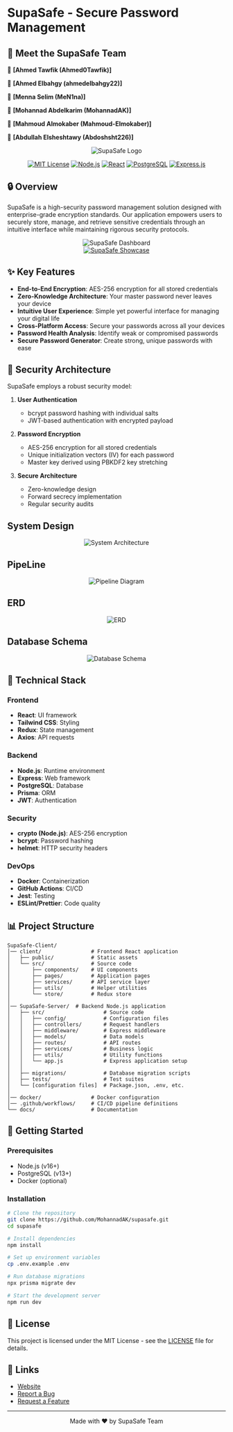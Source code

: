 # SupaSafe - Secure Password Management

## 👥 Meet the  SupaSafe Team



👤 **[Ahmed Tawfik (Ahmed0Tawfik)]**

👤 **[Ahmed Elbahgy (ahmedelbahgy22)]**

👤 **[Menna Selim (MeN1na)]**   

👤 **[Mohannad Abdelkarim (MohannadAK)]**   

👤 **[Mahmoud Almokaber (Mahmoud-Elmokaber)]** 

👤 **[Abdullah Elsheshtawy (Abdoshsht226)]**   



<div align="center">
  
![SupaSafe Logo](/Docs/Logo.jpg)

[![MIT License](https://img.shields.io/badge/License-MIT-green.svg)](https://choosealicense.com/licenses/mit/)
[![Node.js](https://img.shields.io/badge/Node.js-43853D?style=flat&logo=node.js&logoColor=white)](https://nodejs.org/)
[![React](https://img.shields.io/badge/React-20232A?style=flat&logo=react&logoColor=61DAFB)](https://reactjs.org/)
[![PostgreSQL](https://img.shields.io/badge/PostgreSQL-316192?style=flat&logo=postgresql&logoColor=white)](https://www.postgresql.org/)
[![Express.js](https://img.shields.io/badge/Express.js-404D59?style=flat)](https://expressjs.com/)

</div>

## 🔒 Overview

SupaSafe is a high-security password management solution designed with enterprise-grade encryption standards. Our application empowers users to securely store, manage, and retrieve sensitive credentials through an intuitive interface while maintaining rigorous security protocols.

<div align="center">
  <img src="/Docs/UI Mockups-Design/Dashboard.png" alt="SupaSafe Dashboard" />
</div>

<div align="center">
  <a href="https://supasafe-showcase.vercel.app/" target="_blank">
    <img src="https://img.shields.io/badge/SupaSafe-Showcase-blue?style=for-the-badge" alt="SupaSafe Showcase" />
  </a>
</div>

## ✨ Key Features

- **End-to-End Encryption**: AES-256 encryption for all stored credentials
- **Zero-Knowledge Architecture**: Your master password never leaves your device
- **Intuitive User Experience**: Simple yet powerful interface for managing your digital life
- **Cross-Platform Access**: Secure your passwords across all your devices
- **Password Health Analysis**: Identify weak or compromised passwords
- **Secure Password Generator**: Create strong, unique passwords with ease

## 🔐 Security Architecture

SupaSafe employs a robust security model:

1. **User Authentication**
   - bcrypt password hashing with individual salts
   - JWT-based authentication with encrypted payload
   
2. **Password Encryption**
   - AES-256 encryption for all stored credentials
   - Unique initialization vectors (IV) for each password
   - Master key derived using PBKDF2 key stretching

3. **Secure Architecture**
   - Zero-knowledge design
   - Forward secrecy implementation
   - Regular security audits

## System Design
<div align="center">
  <img src="/Docs/System Design Diagrams/HighLevel System OverView.png" alt="System Architecture" />
</div>


## PipeLine

<div align="center">
  <img src="/Docs/System Design Diagrams/PipeLine.png" alt="Pipeline Diagram" />
</div>

## ERD
<div align="center">
  <img src="/Docs/Database Design-Schema/ERD.png" alt="ERD" />
</div>

## Database Schema
<div align="center">
  <img src="/Docs/Database Design-Schema/Database Schema.png" alt="Database Schema" />
</div>



## 🧠 Technical Stack

### Frontend
- **React**: UI framework
- **Tailwind CSS**: Styling
- **Redux**: State management
- **Axios**: API requests

### Backend
- **Node.js**: Runtime environment
- **Express**: Web framework
- **PostgreSQL**: Database
- **Prisma**: ORM
- **JWT**: Authentication

### Security
- **crypto (Node.js)**: AES-256 encryption
- **bcrypt**: Password hashing
- **helmet**: HTTP security headers

### DevOps
- **Docker**: Containerization
- **GitHub Actions**: CI/CD
- **Jest**: Testing
- **ESLint/Prettier**: Code quality

## 📊 Project Structure

```
SupaSafe-Client/
│── client/                # Frontend React application
│   ├── public/            # Static assets
│   └── src/               # Source code
│       ├── components/    # UI components
│       ├── pages/         # Application pages
│       ├── services/      # API service layer
│       ├── utils/         # Helper utilities
│       └── store/         # Redux store
│
│── SupaSafe-Server/  # Backend Node.js application
│   ├── src/                   # Source code
│   │   ├── config/            # Configuration files
│   │   ├── controllers/       # Request handlers
│   │   ├── middleware/        # Express middleware
│   │   ├── models/            # Data models
│   │   ├── routes/            # API routes
│   │   ├── services/          # Business logic
│   │   ├── utils/             # Utility functions
│   │   └── app.js             # Express application setup
│   │
│   ├── migrations/            # Database migration scripts
│   ├── tests/                 # Test suites
│   └── [configuration files]  # Package.json, .env, etc.
│
│── docker/                # Docker configuration
│── .github/workflows/     # CI/CD pipeline definitions
└── docs/                  # Documentation
```

## 🚀 Getting Started

### Prerequisites
- Node.js (v16+)
- PostgreSQL (v13+)
- Docker (optional)

### Installation

```bash
# Clone the repository
git clone https://github.com/MohannadAK/supasafe.git
cd supasafe

# Install dependencies
npm install

# Set up environment variables
cp .env.example .env

# Run database migrations
npx prisma migrate dev

# Start the development server
npm run dev
```

## 📝 License

This project is licensed under the MIT License - see the [LICENSE](LICENSE) file for details.

## 🔗 Links

- [Website](https://supasafe-showcase.vercel.app/)
- [Report a Bug](https://github.com/MohannadAK/supasafe/issues)
- [Request a Feature](https://github.com/MohannadAK/supasafe/issues)

---

<div align="center">
  <p>Made with ❤️ by SupaSafe Team</p>
</div>
